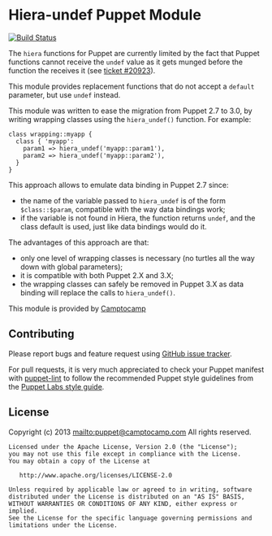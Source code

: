 # Hiera-undef Puppet Module

[![Build Status](https://travis-ci.org/camptocamp/puppet-hiera-undef.png?branch=master)](https://travis-ci.org/camptocamp/puppet-hiera-undef)


The `hiera` functions for Puppet are currently limited by the fact that Puppet
functions cannot receive the `undef` value as it gets munged before the function
the receives it (see [ticket #20923](https://projects.puppetlabs.com/issues/20923)).

This module provides replacement functions that do not accept a `default` parameter,
but use `undef` instead.

This module was written to ease the migration from Puppet 2.7 to 3.0, by writing
wrapping classes using the `hiera_undef()` function. For example:

    class wrapping::myapp {
      class { 'myapp':
        param1 => hiera_undef('myapp::param1'),
        param2 => hiera_undef('myapp::param2'),
      }
    }

This approach allows to emulate data binding in Puppet 2.7 since:

* the name of the variable passed to `hiera_undef` is of the form `$class::$param`,
compatible with the way data bindings work;
* if the variable is not found in Hiera, the function returns `undef`, and the
class default is used, just like data bindings would do it.

The advantages of this approach are that:

* only one level of wrapping classes is necessary (no turtles all the way down
with global parameters);
* it is compatible with both Puppet 2.X and 3.X;
* the wrapping classes can safely be removed in Puppet 3.X as data binding
will replace the calls to `hiera_undef()`.


This module is provided by [Camptocamp](http://www.camptocamp.com/)

 
## Contributing

Please report bugs and feature request using [GitHub issue
tracker](https://github.com/camptocamp/puppet-hiera-undef/issues).

For pull requests, it is very much appreciated to check your Puppet manifest
with [puppet-lint](http://puppet-lint.com/) to follow the recommended Puppet style guidelines from the
[Puppet Labs style guide](http://docs.puppetlabs.com/guides/style_guide.html).
 
## License

Copyright (c) 2013 <mailto:puppet@camptocamp.com> All rights reserved.

    Licensed under the Apache License, Version 2.0 (the "License");
    you may not use this file except in compliance with the License.
    You may obtain a copy of the License at

       http://www.apache.org/licenses/LICENSE-2.0

    Unless required by applicable law or agreed to in writing, software
    distributed under the License is distributed on an "AS IS" BASIS,
    WITHOUT WARRANTIES OR CONDITIONS OF ANY KIND, either express or implied.
    See the License for the specific language governing permissions and
    limitations under the License.
